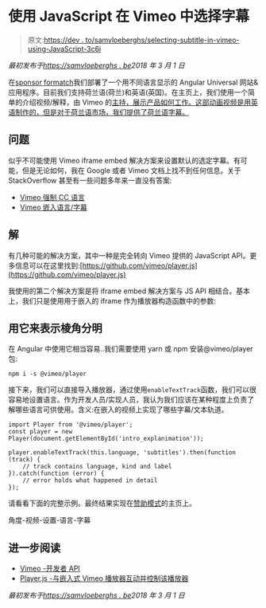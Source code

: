 # 使用 JavaScript 在 Vimeo 中选择字幕

> 原文:[https://dev . to/samvloeberghs/selecting-subtitle-in-vimeo-using-JavaScript-3c6i](https://dev.to/samvloeberghs/selecting-subtitles-in-vimeo-using-javascript-3c6i)

*最初发布于[https://samvloeberghs . be](https://samvloeberghs.be/posts/selecting-subtitles-in-vimeo-using-javascript)2018 年 3 月 1 日*

在[sponsor formatch](https://sponsormatch.eu/en)我们部署了一个用不同语言显示的 Angular Universal 网站&应用程序。目前我们支持荷兰语(荷兰)和英语(英国)。在主页上，我们使用一个简单的介绍视频/解释，由 Vimeo 的[主持，展示产品如何工作。这部动画视频是用英语制作的，但是对于荷兰语市场，我们提供了荷兰语字幕。](https://vimeo.com/231377016)

## [](#problem)问题

似乎不可能使用 Vimeo iframe embed 解决方案来设置默认的选定字幕。有可能，但是无论如何，我在 Google 或者 Vimeo 文档上找不到任何信息。关于 StackOverflow 甚至有一些问题多年来一直没有答案:

*   [Vimeo 强制 CC 语言](https://stackoverflow.com/questions/27014658/vimeo-force-cc-language)
*   [Vimeo 嵌入语言/字幕](https://stackoverflow.com/questions/27953778/vimeo-embed-language-subtitles)

## [](#solution)解

有几种可能的解决方案，其中一种是完全转向 Vimeo 提供的 JavaScript API。更多信息可以在这里找到:[https://github.com/vimeo/player.js](https://github.com/vimeo/player.js)

我使用的第二个解决方案是将 iframe embed 解决方案与 JS API 相结合。基本上，我们只是使用用于嵌入的 iframe 作为播放器构造函数中的参数:

## [](#using-it-in-angular)用它来表示棱角分明

在 Angular 中使用它相当容易..我们需要使用 yarn 或 npm 安装@vimeo/player 包:

```
npm i -s @vimeo/player 
```

接下来，我们可以直接导入播放器，通过使用`enableTextTrack`函数，我们可以很容易地设置语言。作为开发人员/实现人员，我认为我们应该在某种程度上负责了解哪些语言可供使用。含义:在嵌入的视频上实现了哪些字幕/文本轨道。

```
import Player from '@vimeo/player';
const player = new Player(document.getElementById('intro_explanimation'));

player.enableTextTrack(this.language, 'subtitles').then(function (track) {
    // track contains language, kind and label
}).catch(function (error) {
    // error holds what happened in detail
}); 
```

请看看下面的完整示例。最终结果实现在[赞助模式](https://sponsormatch.eu/en)的主页上。

角度-视频-设置-语言-字幕

## [](#further-reading)进一步阅读

*   [Vimeo -开发者 API](https://developer.vimeo.com/)
*   [Player.js -与嵌入式 Vimeo 播放器互动并控制该播放器](https://github.com/vimeo/player.js)

*最初发布于[https://samvloeberghs . be](https://samvloeberghs.be/posts/selecting-subtitles-in-vimeo-using-javascript)2018 年 3 月 1 日*